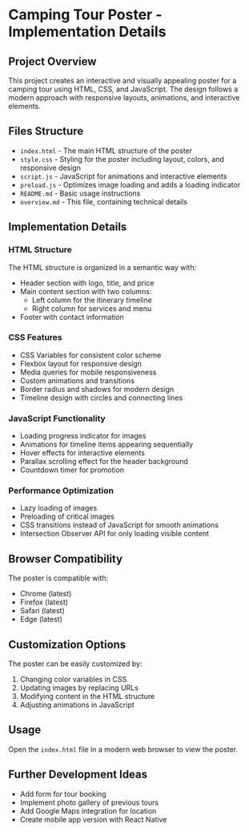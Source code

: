 # Camping Tour Poster - Implementation Details

## Project Overview

This project creates an interactive and visually appealing poster for a camping tour using HTML, CSS, and JavaScript. The design follows a modern approach with responsive layouts, animations, and interactive elements.

## Files Structure

- `index.html` - The main HTML structure of the poster
- `style.css` - Styling for the poster including layout, colors, and responsive design
- `script.js` - JavaScript for animations and interactive elements
- `preload.js` - Optimizes image loading and adds a loading indicator
- `README.md` - Basic usage instructions
- `overview.md` - This file, containing technical details

## Implementation Details

### HTML Structure

The HTML structure is organized in a semantic way with:
- Header section with logo, title, and price
- Main content section with two columns: 
  - Left column for the itinerary timeline
  - Right column for services and menu
- Footer with contact information

### CSS Features

- CSS Variables for consistent color scheme
- Flexbox layout for responsive design
- Media queries for mobile responsiveness
- Custom animations and transitions
- Border radius and shadows for modern design
- Timeline design with circles and connecting lines

### JavaScript Functionality

- Loading progress indicator for images
- Animations for timeline items appearing sequentially
- Hover effects for interactive elements
- Parallax scrolling effect for the header background
- Countdown timer for promotion

### Performance Optimization

- Lazy loading of images
- Preloading of critical images
- CSS transitions instead of JavaScript for smooth animations
- Intersection Observer API for only loading visible content

## Browser Compatibility

The poster is compatible with:
- Chrome (latest)
- Firefox (latest)
- Safari (latest)
- Edge (latest)

## Customization Options

The poster can be easily customized by:
1. Changing color variables in CSS
2. Updating images by replacing URLs
3. Modifying content in the HTML structure
4. Adjusting animations in JavaScript

## Usage

Open the `index.html` file in a modern web browser to view the poster.

## Further Development Ideas

- Add form for tour booking
- Implement photo gallery of previous tours
- Add Google Maps integration for location
- Create mobile app version with React Native 